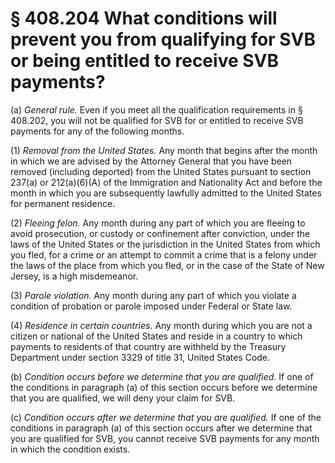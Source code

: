 # § 408.204   What conditions will prevent you from qualifying for SVB or being entitled to receive SVB payments?

(a) *General rule.* Even if you meet all the qualification requirements in § 408.202, you will not be qualified for SVB for or entitled to receive SVB payments for any of the following months. 


(1) *Removal from the United States.* Any month that begins after the month in which we are advised by the Attorney General that you have been removed (including deported) from the United States pursuant to section 237(a) or 212(a)(6)(A) of the Immigration and Nationality Act and before the month in which you are subsequently lawfully admitted to the United States for permanent residence. 


(2) *Fleeing felon.* Any month during any part of which you are fleeing to avoid prosecution, or custody or confinement after conviction, under the laws of the United States or the jurisdiction in the United States from which you fled, for a crime or an attempt to commit a crime that is a felony under the laws of the place from which you fled, or in the case of the State of New Jersey, is a high misdemeanor. 


(3) *Parole violation.* Any month during any part of which you violate a condition of probation or parole imposed under Federal or State law.


(4) *Residence in certain countries.* Any month during which you are not a citizen or national of the United States and reside in a country to which payments to residents of that country are withheld by the Treasury Department under section 3329 of title 31, United States Code. 


(b) *Condition occurs before we determine that you are qualified.* If one of the conditions in paragraph (a) of this section occurs before we determine that you are qualified, we will deny your claim for SVB. 


(c) *Condition occurs after we determine that you are qualified.* If one of the conditions in paragraph (a) of this section occurs after we determine that you are qualified for SVB, you cannot receive SVB payments for any month in which the condition exists. 





